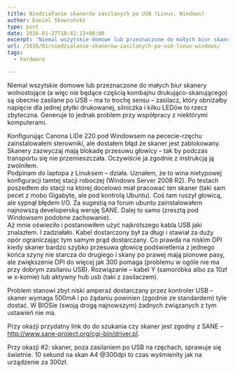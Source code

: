 ```yaml
---
title: Niedziałanie skanerów zasilanych po USB (Linux, Windows)
author: Daniel Skowroński
type: post
date: 2016-01-27T18:41:13+00:00
excerpt: 'Niemal wszytskie domowe lub przeznaczone do małych biur skanery wolnostojące (a więc nie będące częścią kombajnu drukująco-skanującego) są obecnie zasilane po USB - ma to trochę sensu - zasilacz, który obniżałby napięcie dla jednej płytki drukowanej, silniczka i kilku LEDów to rzecz zbyteczna. Generuje to jednak problem przy współpracy z niektórymi komputerami. '
url: /2016/01/niedzialanie-skanerow-zasilanych-po-usb-linux-windows/
tags:
  - hardware

---
```

Niemal wszytskie domowe lub przeznaczone do małych biur skanery wolnostojące (a więc nie będące częścią kombajnu drukująco-skanującego) są obecnie zasilane po USB &#8211; ma to trochę sensu &#8211; zasilacz, który obniżałby napięcie dla jednej płytki drukowanej, silniczka i kilku LEDów to rzecz zbyteczna. Generuje to jednak problem przy współpracy z niektórymi komputerami. 

Konfigurując Canona LiDe 220 pod Windowsem na pececie-rzęchu zainstalowałem sterowniki, ale dostałem błąd że skaner jest zablokowany. Skanery zazwyczaj mają blokadę przesuwu głowicy &#8211; tak by podczas transportu się nie przemieszczała. Oczywiście ja zgodnie z instrukcją ją zwolniłem.  
Podpinam do laptopa z Linuksem &#8211; działa. Uznałem, że to wina nietypowej konfiguracji tamtej stacji roboczej (Windows Server 2008 R2). Po testach poszedłem do stacji na której docelowo miał pracować ten skaner (taki sam pecet z mobo Gigabyte, ale pod kontrolą Ubuntu). Coś tam ruszył głowicą, ale sypnął błędem I/O. Za sugestią na forum ubuntu zainstalowałem najnowszą developerską wersję SANE. Dalej to samo (zresztą pod Windowsem podobne zachowanie).  
Aż mnie oświeciło i postanowiłem użyć najkrótszego kabla USB jaki znalazłem. I zadziałało. Kabel dostarczony był za długi i stawiał za duży opór ograniczając tym samym prąd dostarczany. Co prawda na niskim DPI kiedy skaner bardzo szybko przesuwa głowicę podświetlenia z jednego końca szyny nie starcza do drugiego i skany po prawej mają pionowe pasy, ale zwiększenie DPI do więcej jak 300 pomaga (problemu w ogóle nie ma przy dobrym zasilaniu USB). Rozwiązanie &#8211; kabel Y (samoróbka albo za 10zł w x-komie) lub aktywny hub usb (taki z zasilaczem).

Problem stanowi zbyt niski amperaż dostarczany przez kontroler USB &#8211; skaner wymaga 500mA i po żądaniu powinien (zgodnie ze standardem) tyle dostać. W BIOSie (swoją drogą najnowszym) żadnych związanych z tym ustawień nie ma.

Przy okazji przydatny link do do szukania czy skaner jest zgodny z SANE &#8211; <http://www.sane-project.org/cgi-bin/driver.pl>.

Przy okazji #2: skaner, poza zasilaniem po USB na rzęchach, sprawuje się świetnie. 10 sekund na skan A4 @300dpi to czas wyśmienity jak na urządzenie za 300zł.